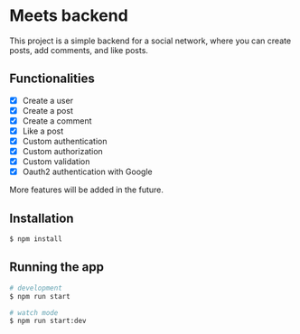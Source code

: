 # Meets backend

This project is a simple backend for a social network, where you can create posts, add comments, and like posts.

## Functionalities

- [x] Create a user
- [x] Create a post
- [x] Create a comment
- [x] Like a post
- [x] Custom authentication
- [x] Custom authorization
- [x] Custom validation
- [x] Oauth2 authentication with Google

More features will be added in the future.

## Installation

```bash
$ npm install
```

## Running the app

```bash
# development
$ npm run start

# watch mode
$ npm run start:dev


```
